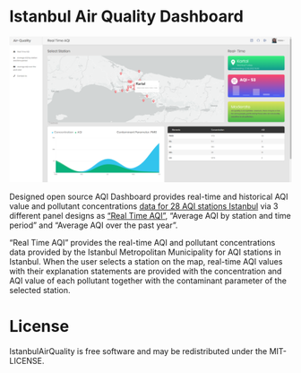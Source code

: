
<h1>Istanbul Air Quality Dashboard</h1>

<img src="https://github.com/eyptunahnunl/IstanbulAirQualityDashboard/blob/main/images/screenshot/Real-Time-AQI.PNG" alt="">



Designed open source AQI Dashboard provides real-time and historical AQI value and pollutant concentrations <a href="https://data.ibb.gov.tr/dataset/hava-kalitesi-istasyon-bilgileri-web-servisi">data for 28 AQI stations Istanbul</a> via 3 different panel designs as  <a href="https://data.ibb.gov.tr/dataset/hava-kalitesi-istasyon-olcum-sonuclari-web-servisi">“Real Time AQI”</a>, “Average AQI by station and time period” and “Average AQI over the past year”. 

<p>“Real Time AQI” provides the real-time AQI and pollutant concentrations data provided by the Istanbul Metropolitan Municipality for AQI stations in Istanbul. When the user selects a station on the map, real-time AQI values with their explanation statements are provided with the concentration and AQI value of each pollutant together with the contaminant parameter of the selected station. </p>
















<h1>License</h1>
IstanbulAirQuality is free software and may be redistributed under the MIT-LICENSE.

